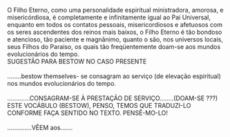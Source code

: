 ﻿O Filho Eterno, como uma personalidade espiritual ministradora, amorosa, e misericórdiosa, é completamente e infinitamente igual ao Pai Universal, enquanto  em todos os contatos pessoais, misericordiosos e afetuosos com os seres ascendentes dos reinos mais baixos, o Filho Eterno é tão bondoso e atencioso, tão paciente e magnânimo, quanto o são, nos universos locais, seus Filhos do Paraíso, os quais tão freqüentemente doam-se aos mundos evolucionários do tempo.<BR>                 SUGESTÃO PARA  BESTOW  NO CASO PRESENTE<BR><BR>........bestow themselves- se consagram ao serviço (de elevação espiritual) nos mundos evolucionários do tempo.<BR><BR>.............CONSAGRAM-SE À PRESTAÇÃO DE SERVIÇO........(DOAM-SE ???) ESTE VOCÁBULO (BESTOW), PENSO, TEMOS QUE TRADUZI-LO CONFORME FAÇA SENTIDO NO TEXTO.   PENSÊ-MO-LO!<BR><BR>..............VÊEM aos.......